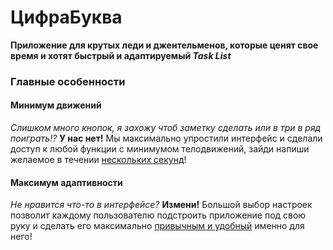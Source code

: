 # ЦифраБуква
  **Приложение для крутых леди и джентельменов, которые ценят свое время и хотят быстрый и адаптируемый _Task List_**

### Главные особенности
#### Минимум движений
 *Слишком много кнопок, я захожу чтоб заметку сделать или в три в ряд поиграть!?* **У нас нет!**
  Мы максимально упростили интерфейс и сделали доступ к любой функции с минимумом телодвижений, зайди напиши желаемое в течении <ins>нескольких секунд</ins>!
#### Максимум адаптивности
  *Не нравится что-то в интерфейсе?* **Измени!**
  Большой выбор настроек позволит каждому пользователю подстроить приложение под свою руку и сделать его максимально <ins>привычным и удобный</ins> именно для него!
